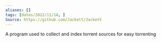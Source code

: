 ```yaml
---
aliases: []
tags: [dates/2022/11/14, ]
Source: https://github.com/Jackett/Jackett
---
```

 
A program used to collect and index torrent sources for easy torrenting
